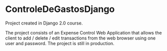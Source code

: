 # ControleDeGastosDjango

Project created in Django 2.0 course.

The project consists of an Expense Control Web Application that allows the client to add / delete / edit transactions from the web browser using one user and password. The project is still in production.

